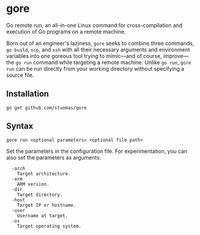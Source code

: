 # gore
Go remote run, an all-in-one Linux command for cross-compilation and execution of Go programs on a remote machine.

Born out of an engineer's laziness, `gore` seeks to combine three commands, `go build`, `scp`, and `ssh` with all their necessary arguments and environment variables into one goreous tool trying to mimic—and of course, improve—the `go run` command while targeting a remote machine. Unlike `go run`, `gore run` can be run directly from your working directory without specifying a source file.

## Installation
`go get github.com/stuomas/gore`

## Syntax
`gore run <optional parameters> <optional file path>`

Set the parameters in the configuration file. For experimentation, you can also set the parameters as arguments:
```
  -arch
    Target architecture.
  -arm
    ARM version.
  -dir
    Target directory.
  -host
    Target IP or hostname.
  -user
    Username at target.
  -os 
    Target operating system.
```